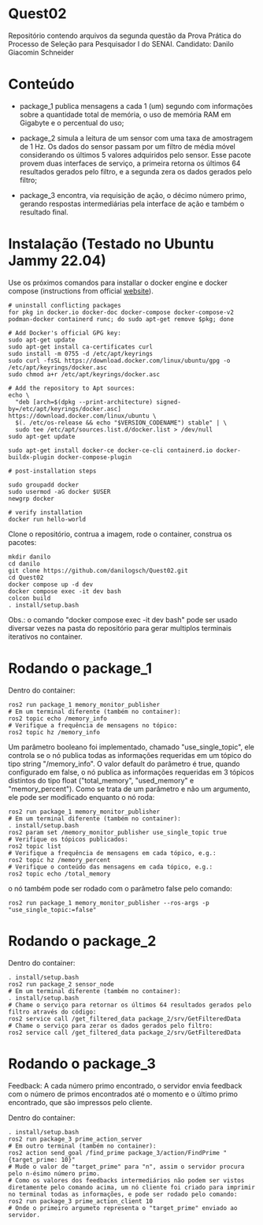 # Quest02
Repositório contendo arquivos da segunda questão da Prova Prática do Processo de Seleção para Pesquisador I do SENAI. Candidato: Danilo Giacomin Schneider

# Conteúdo

- package_1 publica mensagens a cada 1 (um) segundo com informações sobre a quantidade total de memória, o uso de memória RAM em Gigabyte e o percentual do uso;

- package_2 simula a leitura de um sensor com uma taxa de amostragem de 1 Hz. Os dados do sensor passam por um filtro de média móvel considerando os últimos 5 valores adquiridos pelo sensor. Esse pacote provem duas interfaces de serviço, a primeira retorna os últimos 64 resultados gerados pelo filtro, e a segunda zera os dados gerados pelo filtro;

- package_3 encontra, via requisição de ação, o décimo número primo, gerando respostas intermediárias pela interface de ação e também o resultado final.

# Instalação (Testado no Ubuntu Jammy 22.04)

Use os próximos comandos para installar o docker engine e docker compose (instructions from official [website](https://docs.docker.com/desktop/install/linux/)).

```
# uninstall conflicting packages
for pkg in docker.io docker-doc docker-compose docker-compose-v2 podman-docker containerd runc; do sudo apt-get remove $pkg; done

# Add Docker's official GPG key:
sudo apt-get update
sudo apt-get install ca-certificates curl
sudo install -m 0755 -d /etc/apt/keyrings
sudo curl -fsSL https://download.docker.com/linux/ubuntu/gpg -o /etc/apt/keyrings/docker.asc
sudo chmod a+r /etc/apt/keyrings/docker.asc

# Add the repository to Apt sources:
echo \
  "deb [arch=$(dpkg --print-architecture) signed-by=/etc/apt/keyrings/docker.asc] https://download.docker.com/linux/ubuntu \
  $(. /etc/os-release && echo "$VERSION_CODENAME") stable" | \
  sudo tee /etc/apt/sources.list.d/docker.list > /dev/null
sudo apt-get update

sudo apt-get install docker-ce docker-ce-cli containerd.io docker-buildx-plugin docker-compose-plugin

# post-installation steps

sudo groupadd docker
sudo usermod -aG docker $USER
newgrp docker

# verify installation
docker run hello-world

```

Clone o repositório, contrua a imagem, rode o container, construa os pacotes:

```
mkdir danilo
cd danilo
git clone https://github.com/danilogsch/Quest02.git
cd Quest02
docker compose up -d dev
docker compose exec -it dev bash
colcon build
. install/setup.bash
```

Obs.: o comando "docker compose exec -it dev bash" pode ser usado diversar vezes na pasta do repositório para gerar multiplos terminais iterativos no container.

# Rodando o package_1

Dentro do container:

```
ros2 run package_1 memory_monitor_publisher
# Em um terminal diferente (também no container):
ros2 topic echo /memory_info
# Verifique a frequência de mensagens no tópico:
ros2 topic hz /memory_info
```

Um parâmetro booleano foi implementado, chamado "use_single_topic", ele controla se o nó publica todas as informações requeridas em um tópico do tipo string "/memory_info". O valor default do parâmetro é true, quando configurado em false, o nó publica as informações requeridas em 3 tópicos distintos do tipo float ("total_memory", "used_memory" e "memory_percent"). Como se trata de um parâmetro e não um argumento, ele pode ser modificado enquanto o nó roda:

```
ros2 run package_1 memory_monitor_publisher
# Em um terminal diferente (também no container):
. install/setup.bash
ros2 param set /memory_monitor_publisher use_single_topic true
# Verifique os tópicos publicados:
ros2 topic list
# Verifique a frequência de mensagens em cada tópico, e.g.:
ros2 topic hz /memory_percent
# Verifique o conteúdo das mensagens em cada tópico, e.g.:
ros2 topic echo /total_memory
```

o nó também pode ser rodado com o parâmetro false pelo comando:

```
ros2 run package_1 memory_monitor_publisher --ros-args -p "use_single_topic:=false"
```

# Rodando o package_2
Dentro do container:

```
. install/setup.bash
ros2 run package_2 sensor_node
# Em um terminal diferente (também no container):
. install/setup.bash
# Chame o serviço para retornar os últimos 64 resultados gerados pelo filtro através do código:
ros2 service call /get_filtered_data package_2/srv/GetFilteredData
# Chame o serviço para zerar os dados gerados pelo filtro:
ros2 service call /get_filtered_data package_2/srv/GetFilteredData
```

# Rodando o package_3

Feedback: A cada número primo encontrado, o servidor envia feedback com o número de primos encontrados até o momento e o último primo encontrado, que são impressos pelo cliente.

Dentro do container:

```
. install/setup.bash
ros2 run package_3 prime_action_server
# Em outro terminal (também no container):
ros2 action send_goal /find_prime package_3/action/FindPrime "{target_prime: 10}"
# Mude o valor de "target_prime" para "n", assim o servidor procura pelo n-ésimo número primo.
# Como os valores dos feedbacks intermediários não podem ser vistos diretamente pelo comando acima, um nó cliente foi criado para imprimir no terminal todas as informações, e pode ser rodado pelo comando:
ros2 run package_3 prime_action_client 10
# Onde o primeiro argumeto representa o "target_prime" enviado ao servidor.

```